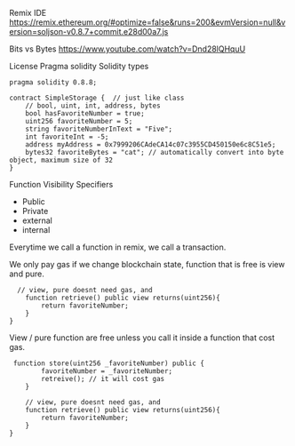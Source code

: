 Remix IDE
https://remix.ethereum.org/#optimize=false&runs=200&evmVersion=null&version=soljson-v0.8.7+commit.e28d00a7.js

Bits vs Bytes
https://www.youtube.com/watch?v=Dnd28lQHquU


License
Pragma solidity
Solidity types
```solidity
pragma solidity 0.8.8;

contract SimpleStorage {  // just like class
    // bool, uint, int, address, bytes
    bool hasFavoriteNumber = true;
    uint256 favoriteNumber = 5;
    string favoriteNumberInText = "Five";
    int favoriteInt = -5;
    address myAddress = 0x7999206CAdeCA14c07c3955CD450150e6c8C51e5;
    bytes32 favoriteBytes = "cat"; // automatically convert into byte object, maximum size of 32
}
```


Function Visibility Specifiers
- Public
- Private
- external
- internal

Everytime we call a function in remix, we call a transaction.

We only pay gas if we change blockchain state, function that is free is view and pure.
```
  // view, pure doesnt need gas, and 
    function retrieve() public view returns(uint256){
        return favoriteNumber;
    }
}
```


View / pure function are free unless you call it inside a function that cost gas.
```
 function store(uint256 _favoriteNumber) public {
        favoriteNumber = _favoriteNumber;
        retreive(); // it will cost gas
    }

    // view, pure doesnt need gas, and 
    function retrieve() public view returns(uint256){
        return favoriteNumber;
    }
}
```